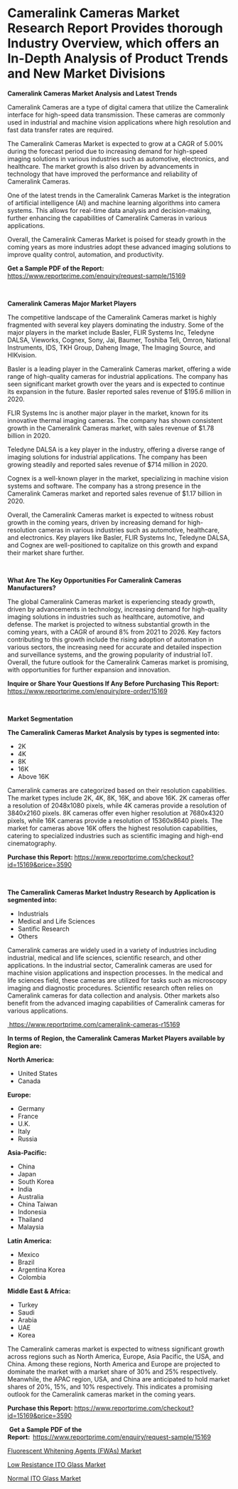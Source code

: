 <p><h1>Cameralink Cameras Market Research Report Provides thorough Industry Overview, which offers an In-Depth Analysis of Product Trends and New Market Divisions</h1></p><p><strong>Cameralink Cameras Market Analysis and Latest Trends</strong></p>
<p><p>Cameralink Cameras are a type of digital camera that utilize the Cameralink interface for high-speed data transmission. These cameras are commonly used in industrial and machine vision applications where high resolution and fast data transfer rates are required.</p><p>The Cameralink Cameras Market is expected to grow at a CAGR of 5.00% during the forecast period due to increasing demand for high-speed imaging solutions in various industries such as automotive, electronics, and healthcare. The market growth is also driven by advancements in technology that have improved the performance and reliability of Cameralink Cameras.</p><p>One of the latest trends in the Cameralink Cameras Market is the integration of artificial intelligence (AI) and machine learning algorithms into camera systems. This allows for real-time data analysis and decision-making, further enhancing the capabilities of Cameralink Cameras in various applications.</p><p>Overall, the Cameralink Cameras Market is poised for steady growth in the coming years as more industries adopt these advanced imaging solutions to improve quality control, automation, and productivity.</p></p>
<p><strong>Get a Sample PDF of the Report:&nbsp;</strong> <a href="https://www.reportprime.com/enquiry/request-sample/15169">https://www.reportprime.com/enquiry/request-sample/15169</a></p>
<p>&nbsp;</p>
<p><strong>Cameralink Cameras Major Market Players</strong></p>
<p><p>The competitive landscape of the Cameralink Cameras market is highly fragmented with several key players dominating the industry. Some of the major players in the market include Basler, FLIR Systems Inc, Teledyne DALSA, Vieworks, Cognex, Sony, Jai, Baumer, Toshiba Teli, Omron, National Instruments, IDS, TKH Group, Daheng Image, The Imaging Source, and HIKvision.</p><p>Basler is a leading player in the Cameralink Cameras market, offering a wide range of high-quality cameras for industrial applications. The company has seen significant market growth over the years and is expected to continue its expansion in the future. Basler reported sales revenue of $195.6 million in 2020.</p><p>FLIR Systems Inc is another major player in the market, known for its innovative thermal imaging cameras. The company has shown consistent growth in the Cameralink Cameras market, with sales revenue of $1.78 billion in 2020.</p><p>Teledyne DALSA is a key player in the industry, offering a diverse range of imaging solutions for industrial applications. The company has been growing steadily and reported sales revenue of $714 million in 2020.</p><p>Cognex is a well-known player in the market, specializing in machine vision systems and software. The company has a strong presence in the Cameralink Cameras market and reported sales revenue of $1.17 billion in 2020.</p><p>Overall, the Cameralink Cameras market is expected to witness robust growth in the coming years, driven by increasing demand for high-resolution cameras in various industries such as automotive, healthcare, and electronics. Key players like Basler, FLIR Systems Inc, Teledyne DALSA, and Cognex are well-positioned to capitalize on this growth and expand their market share further.</p></p>
<p>&nbsp;</p>
<p><strong>What Are The Key Opportunities For Cameralink Cameras Manufacturers?</strong></p>
<p><p>The global Cameralink Cameras market is experiencing steady growth, driven by advancements in technology, increasing demand for high-quality imaging solutions in industries such as healthcare, automotive, and defense. The market is projected to witness substantial growth in the coming years, with a CAGR of around 8% from 2021 to 2026. Key factors contributing to this growth include the rising adoption of automation in various sectors, the increasing need for accurate and detailed inspection and surveillance systems, and the growing popularity of industrial IoT. Overall, the future outlook for the Cameralink Cameras market is promising, with opportunities for further expansion and innovation.</p></p>
<p><strong>Inquire or Share Your Questions If Any Before Purchasing This Report:</strong> <a href="https://www.reportprime.com/enquiry/pre-order/15169">https://www.reportprime.com/enquiry/pre-order/15169</a></p>
<p>&nbsp;</p>
<p><strong>Market Segmentation</strong></p>
<p><strong>The Cameralink Cameras Market Analysis by types is segmented into:</strong></p>
<p><ul><li>2K</li><li>4K</li><li>8K</li><li>16K</li><li>Above 16K</li></ul></p>
<p><p>Cameralink cameras are categorized based on their resolution capabilities. The market types include 2K, 4K, 8K, 16K, and above 16K. 2K cameras offer a resolution of 2048x1080 pixels, while 4K cameras provide a resolution of 3840x2160 pixels. 8K cameras offer even higher resolution at 7680x4320 pixels, while 16K cameras provide a resolution of 15360x8640 pixels. The market for cameras above 16K offers the highest resolution capabilities, catering to specialized industries such as scientific imaging and high-end cinematography.</p></p>
<p><strong>Purchase this Report:&nbsp;</strong><a href="https://www.reportprime.com/checkout?id=15169&price=3590">https://www.reportprime.com/checkout?id=15169&price=3590</a></p>
<p>&nbsp;</p>
<p><strong>The Cameralink Cameras Market Industry Research by Application is segmented into:</strong></p>
<p><ul><li>Industrials</li><li>Medical and Life Sciences</li><li>Santific Research</li><li>Others</li></ul></p>
<p><p>Cameralink cameras are widely used in a variety of industries including industrial, medical and life sciences, scientific research, and other applications. In the industrial sector, Cameralink cameras are used for machine vision applications and inspection processes. In the medical and life sciences field, these cameras are utilized for tasks such as microscopy imaging and diagnostic procedures. Scientific research often relies on Cameralink cameras for data collection and analysis. Other markets also benefit from the advanced imaging capabilities of Cameralink cameras for various applications.</p></p>
<p><a href="https://www.reportprime.com/cameralink-cameras-r15169">&nbsp;https://www.reportprime.com/cameralink-cameras-r15169</a></p>
<p><strong>In terms of Region, the Cameralink Cameras Market Players available by Region are:</strong></p>
<p>
    <p> <strong> North America: </strong>
        <ul>
            <li>United States</li>
            <li>Canada</li>
        </ul>
        </p> 
    <p> <strong> Europe: </strong>
        <ul>
            <li>Germany</li>
            <li>France</li>
            <li>U.K.</li>
            <li>Italy</li>
            <li>Russia</li>
        </ul>
        </p> 
    <p> <strong> Asia-Pacific: </strong>
        <ul>
            <li>China</li>
            <li>Japan</li>
            <li>South Korea</li>
            <li>India</li>
            <li>Australia</li>
            <li>China Taiwan</li>
            <li>Indonesia</li>
            <li>Thailand</li>
            <li>Malaysia</li>
        </ul>
        </p> 
    <p> <strong> Latin America: </strong>
        <ul>
            <li>Mexico</li>
            <li>Brazil</li>
            <li>Argentina Korea</li>
            <li>Colombia</li>
        </ul>
        </p> 
    <p> <strong> Middle East & Africa: </strong>
        <ul>
            <li>Turkey</li>
            <li>Saudi</li>
            <li>Arabia</li>
            <li>UAE</li>
            <li>Korea</li>
        </ul>
    </p>
    </p>
<p><p>The Cameralink cameras market is expected to witness significant growth across regions such as North America, Europe, Asia Pacific, the USA, and China. Among these regions, North America and Europe are projected to dominate the market with a market share of 30% and 25% respectively. Meanwhile, the APAC region, USA, and China are anticipated to hold market shares of 20%, 15%, and 10% respectively. This indicates a promising outlook for the Cameralink cameras market in the coming years.</p></p>
<p><strong>Purchase this Report: </strong><a href="https://www.reportprime.com/checkout?id=15169&price=3590">https://www.reportprime.com/checkout?id=15169&price=3590</a></p>
<p>&nbsp;<strong>Get a Sample PDF of the Report:&nbsp;&nbsp;</strong><a href="https://www.reportprime.com/enquiry/request-sample/15169">https://www.reportprime.com/enquiry/request-sample/15169</a></p>
<p><strong></strong></p>
<p><p><a href="https://www.linkedin.com/pulse/global-fluorescent-whitening-agents-fwas-market-size-3f4ie?trackingId=dIhXEodFgzXtaTa9XUi8%2BQ%3D%3D">Fluorescent Whitening Agents (FWAs) Market</a></p><p><a href="https://www.linkedin.com/pulse/low-resistance-ito-glass-market-size-furnishes-valuable-eogte?trackingId=yGHMddtCXCR382vlwuPogQ%3D%3D">Low Resistance ITO Glass Market</a></p><p><a href="https://www.linkedin.com/pulse/normal-ito-glass-market-research-report-forecasted-period-from-x6bxe?trackingId=pLWwObduPCROTxadfFyOwQ%3D%3D">Normal ITO Glass Market</a></p></p>